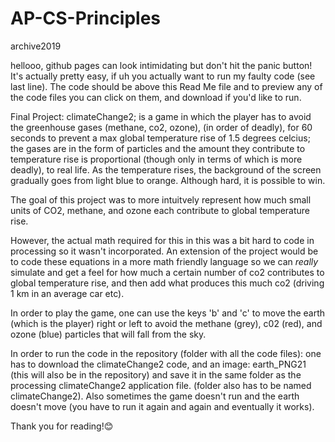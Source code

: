 # AP-CS-Principles
archive2019

hellooo, github pages can look intimidating but don't hit the panic button! It's actually pretty easy, if uh you actually want to run my faulty code (see last line). The code should be above this Read Me file and to preview any of the code files you can click on them, and download if you'd like to run. 

Final Project: climateChange2; is a game in which the player has to avoid the greenhouse gases (methane, co2, ozone), (in order of deadly), for 60 seconds to prevent a max global temperature rise of 1.5 degrees celcius; the gases are in the form of particles and the amount they contribute to temperature rise is proportional (though only in terms of which is more deadly), to real life. As the temperature rises, the background of the screen gradually goes from light blue to orange. Although hard, it is possible to win. 

The goal of this project was to more intuitvely represent how much small units of CO2, methane, and ozone each contribute to global temperature rise. 

However, the actual math required for this in this was a bit hard to code in processing so it wasn't incorporated. An extension of the project would be to code these equations in a more math friendly language so we can _really_ simulate and get a feel for how much a certain number of co2 contributes to global temperature rise, and then add what produces this much co2 (driving 1 km in an average car etc). 

In order to play the game, one can use the keys 'b' and 'c' to move the earth (which is the player) right or left to avoid the methane (grey), c02 (red), and ozone (blue) particles that will fall from the sky.  

In order to run the code in the repository (folder with all the code files): one has to download the climateChange2 code, and an image: earth_PNG21 (this will also be in the repository) and save it in the same folder as the processing climateChange2 application file. (folder also has to be named climateChange2). Also sometimes the game doesn't run and the earth doesn't move (you have to run it again and again and eventually it works). 

Thank you for reading!😊
